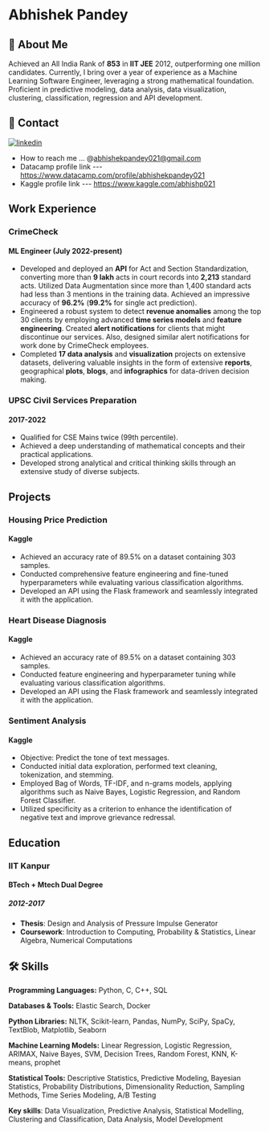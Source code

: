 
# Abhishek Pandey

## 🚀 About Me
Achieved an All India Rank of **853** in **IIT JEE** 2012, outperforming one million candidates. Currently, I bring over a year of experience as a Machine Learning Software Engineer, leveraging a strong mathematical foundation. Proficient in predictive modeling, data analysis, data visualization, clustering, classification, regression and API development.


## 🔗 Contact
[![linkedin](https://img.shields.io/badge/linkedin-0A66C2?style=for-the-badge&logo=linkedin&logoColor=white)](https://www.linkedin.com/in/abhishp021/)



- How to reach me ... @abhishekpandey021@gmail.com
- Datacamp profile link --- https://www.datacamp.com/profile/abhishekpandey021
- Kaggle profile link --- https://www.kaggle.com/abhishp021

## Work Experience

### CrimeCheck 
#### ML Engineer (July 2022-present)

- Developed and deployed an **API** for Act and Section Standardization, converting more than **9 lakh** acts in court records into **2,213** standard acts. Utilized Data Augmentation since more than 1,400 standard acts had less than 3 mentions in the training data. Achieved an impressive accuracy of **96.2%** (**99.2%** for single act prediction).
- Engineered a robust system to detect **revenue anomalies** among the top 30 clients by employing advanced **time series models** and **feature engineering**. Created **alert notifications** for clients that might discontinue our services. Also, designed similar alert notifications for work done by CrimeCheck employees.
- Completed **17 data analysis** and **visualization** projects on extensive datasets, delivering valuable insights in the form of extensive **reports**, geographical **plots**, **blogs**, and **infographics** for data-driven decision making.

### UPSC Civil Services Preparation
#### 2017-2022

- Qualified for CSE Mains twice (99th percentile).
- Achieved a deep understanding of mathematical concepts and their practical applications.
- Developed strong analytical and critical thinking skills through an extensive study of diverse subjects.


## Projects

### Housing Price Prediction
#### Kaggle

- Achieved an accuracy rate of 89.5% on a dataset containing 303 samples.
- Conducted comprehensive feature engineering and fine-tuned hyperparameters while evaluating various classification algorithms.
- Developed an API using the Flask framework and seamlessly integrated it with the application.

### Heart Disease Diagnosis
#### Kaggle

- Achieved an accuracy rate of 89.5% on a dataset containing 303 samples.
- Conducted feature engineering and hyperparameter tuning while evaluating various classification algorithms.
- Developed an API using the Flask framework and seamlessly integrated it with the application.

### Sentiment Analysis
#### Kaggle

- Objective: Predict the tone of text messages.
- Conducted initial data exploration, performed text cleaning, tokenization, and stemming.
- Employed Bag of Words, TF-IDF, and n-grams models, applying algorithms such as Naive Bayes, Logistic Regression, and Random Forest Classifier.
- Utilized specificity as a criterion to enhance the identification of negative text and improve grievance redressal.
## Education
### IIT Kanpur
#### BTech + Mtech Dual Degree
##### 2012-2017

- **Thesis**: Design and Analysis of Pressure Impulse Generator
- **Coursework**: Introduction to Computing, Probability & Statistics, Linear Algebra, Numerical Computations

## 🛠 Skills

**Programming Languages:** Python, C, C++, SQL

**Databases & Tools:** Elastic Search, Docker

**Python Libraries:** NLTK, Scikit-learn, Pandas, NumPy, SciPy, SpaCy, TextBlob, Matplotlib, Seaborn

**Machine Learning Models:** Linear Regression, Logistic Regression, ARIMAX, Naive Bayes, SVM, Decision Trees, Random Forest, KNN, K-means, prophet

**Statistical Tools:** Descriptive Statistics, Predictive Modeling, Bayesian Statistics, Probability Distributions, Dimensionality Reduction, Sampling Methods, Time Series Modeling, A/B Testing

**Key skills**: Data Visualization, Predictive Analysis, Statistical Modelling, Clustering and Classification, Data Analysis, Model Development




<!---
abhishp021/abhishp021 is a ✨ special ✨ repository because its `README.md` (this file) appears on your GitHub profile.
You can click the Preview link to take a look at your changes.
--->

